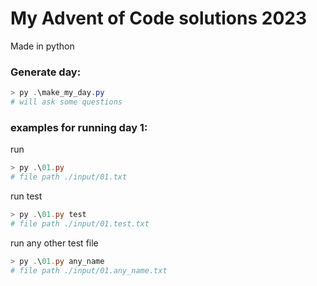# My Advent of Code solutions 2023

Made in python

### Generate day:

```powershell
> py .\make_my_day.py
# will ask some questions
```

### examples for running day 1:

run

```powershell
> py .\01.py
# file path ./input/01.txt
```

run test

```powershell
> py .\01.py test
# file path ./input/01.test.txt
```

run any other test file

```powershell
> py .\01.py any_name
# file path ./input/01.any_name.txt
```
